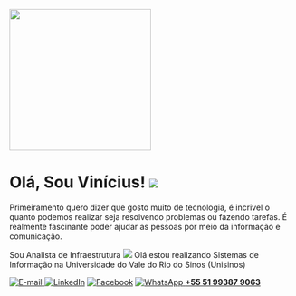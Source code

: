 <img width="auto" src="https://avatars1.githubusercontent.com/u/62818276?s=400&u=4e1906bcb8c1eca43e49a802f1b4574d01083c4d&v=4"
height="250px" width="250px" border-radius="3px"> 

# Olá, Sou Vinícius! <a href=""><img src="https://img.icons8.com/dusk/64/000000/small-smile.png"/></a>

Primeiramento quero dizer que gosto muito de tecnologia, é incrivel o quanto podemos realizar seja resolvendo problemas ou fazendo tarefas. É realmente fascinante poder ajudar as pessoas por meio da informação e comunicação.

Sou Analista de Infraestrutura <a href=""><img src="https://img.icons8.com/cotton/32/000000/notebook-computer.png"/></a>
Olá estou realizando Sistemas de Informação na Universidade do Vale do Rio do Sinos (Unisinos)



<a href="mailto:mrviniciuso.souza@gmail.com"><img src="https://img.icons8.com/ultraviolet/40/000000/send-mass-email.png" title="E-mail"/> </a>
<a href="http://www.linkedin.com/in/viniciusoliveirasouza"><img src="https://img.icons8.com/cute-clipart/40/000000/linkedin.png" title="LinkedIn"/></a>
<a href="https://www.facebook.com/mrviniciuso.souza"><img src="https://img.icons8.com/nolan/40/facebook.png" title="Facebook"/></a>
<a href=""><img src="https://img.icons8.com/color/40/000000/whatsapp.png" title="WhatsApp"/> <b>+55 51 99387 9063</b></a>



